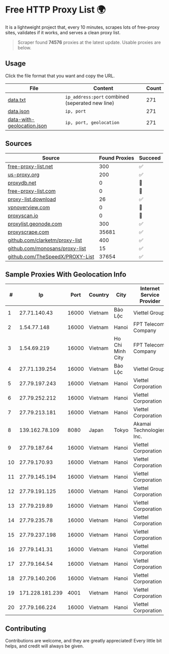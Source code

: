 
# Free HTTP Proxy List 🌍

It is a lightweight project that, every 10 minutes, scrapes lots of free-proxy sites, validates if it works, and serves a clean proxy list.


> Scraper found **74576** proxies at the latest update. Usable proxies are below.

## Usage

Click the file format that you want and copy the URL.


|File|Content|Count|
|----|-------|-----|
|[data.txt](https://raw.githubusercontent.com/themiralay/Proxy-List-World/master/data.txt)|`ip_address:port` combined (seperated new line)|271|
|[data.json](https://raw.githubusercontent.com/themiralay/Proxy-List-World/master/data.json)|`ip, port`|271|
|[data-with-geolocation.json](https://raw.githubusercontent.com/themiralay/Proxy-List-World/master/data-with-geolocation.json)|`ip, port, geolocation`|271|

## Sources

|Source|Found Proxies|Succeed|
|------|-------------|-------|
|[free-proxy-list.net](https://free-proxy-list.net)|300|✅|
|[us-proxy.org](https://www.us-proxy.org)|200|✅|
|[proxydb.net](http://proxydb.net)|0|🚫|
|[free-proxy-list.com](https://free-proxy-list.com/?page=&port=&type%5B%5D=http&type%5B%5D=https&up_time=0&search=Search)|0|🚫|
|[proxy-list.download](https://www.proxy-list.download/HTTP)|26|✅|
|[vpnoverview.com](https://vpnoverview.com/privacy/anonymous-browsing/free-proxy-servers)|0|🚫|
|[proxyscan.io](https://www.proxyscan.io)|0|🚫|
|[proxylist.geonode.com](https://proxylist.geonode.com/api/proxy-list?limit=300&page=1&sort_by=lastChecked&sort_type=desc&protocols=http,https)|300|✅|
|[proxyscrape.com](https://api.proxyscrape.com/v2/?request=displayproxies&protocol=http&timeout=10000&country=all&ssl=all&anonymity=all)|35681|✅|
|[github.com/clarketm/proxy-list](https://raw.githubusercontent.com/clarketm/proxy-list/master/proxy-list-raw.txt)|400|✅|
|[github.com/monosans/proxy-list](https://raw.githubusercontent.com/monosans/proxy-list/main/proxies/http.txt)|15|✅|
|[github.com/TheSpeedX/PROXY-List](https://raw.githubusercontent.com/TheSpeedX/PROXY-List/master/http.txt)|37654|✅|


## Sample Proxies With Geolocation Info

|#|Ip|Port|Country|City|Internet Service Provider|
|-|--|----|-------|----|-------------------------|
|1|27.71.140.43|16000|Vietnam|Bảo Lộc|Viettel Group|
|2|1.54.77.148|16000|Vietnam|Hanoi|FPT Telecom Company|
|3|1.54.69.219|16000|Vietnam|Ho Chi Minh City|FPT Telecom Company|
|4|27.71.139.254|16000|Vietnam|Bảo Lộc|Viettel Group|
|5|27.79.197.243|16000|Vietnam|Hanoi|Viettel Corporation|
|6|27.79.252.212|16000|Vietnam|Hanoi|Viettel Corporation|
|7|27.79.213.181|16000|Vietnam|Hanoi|Viettel Corporation|
|8|139.162.78.109|8080|Japan|Tokyo|Akamai Technologies, Inc.|
|9|27.79.187.64|16000|Vietnam|Hanoi|Viettel Corporation|
|10|27.79.170.93|16000|Vietnam|Hanoi|Viettel Corporation|
|11|27.79.145.194|16000|Vietnam|Hanoi|Viettel Corporation|
|12|27.79.191.125|16000|Vietnam|Hanoi|Viettel Corporation|
|13|27.79.219.89|16000|Vietnam|Hanoi|Viettel Corporation|
|14|27.79.235.78|16000|Vietnam|Hanoi|Viettel Corporation|
|15|27.79.237.198|16000|Vietnam|Hanoi|Viettel Corporation|
|16|27.79.141.31|16000|Vietnam|Hanoi|Viettel Corporation|
|17|27.79.164.54|16000|Vietnam|Hanoi|Viettel Corporation|
|18|27.79.140.206|16000|Vietnam|Hanoi|Viettel Corporation|
|19|171.228.181.239|4001|Vietnam|Hanoi|Viettel Corporation|
|20|27.79.166.224|16000|Vietnam|Hanoi|Viettel Corporation|



## Contributing

Contributions are welcome, and they are greatly appreciated! Every
little bit helps, and credit will always be given.

